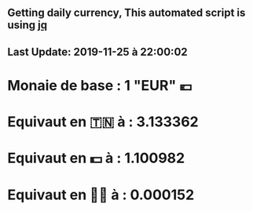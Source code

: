 ## Getting daily currency, This automated script is using [jq](https://stedolan.github.io/jq/)
## Last Update:  2019-11-25 à 22:00:02
 # Monaie de base : 1 "EUR" 💶 
 # Equivaut en 🇹🇳 à :  3.133362 
 # Equivaut en 💵 à : 1.100982
 # Equivaut en 🐱‍💻 à :  0.000152
